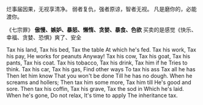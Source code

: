 烂事届因果，无视享清净。
弱者复仇，强者原谅，智者无视。
凡是磨你的，必能渡你。

《七宗罪》 **傲慢、嫉妒、暴怒、懒惰、贪婪、暴食、色欲** 
买卖的是感觉《快乐、幸福、贪婪、恐惧》爽了、安全

Tax his land, Tax his bed, Tax the table At which he's fed. 
Tax his work, Tax his pay, He works for peanuts Anyway! 
Tax his cow, Tax his goat, Tax his pants, Tax his coat. 
Tax his tobacco, Tax his drink, Tax him if he Tries to think. 
Tax his car, Tax his gas, Find other ways To tax his ass Tax all he has 
Then let him know That you won't be done Till he has no dough. 
When he screams and hollers; Then tax him some more, 
Tax him till He's good and sore. Then tax his coffin, Tax his grave, 
Tax the sod in Which he's laid. When he's gone, 
Do not relax, It's time to apply The inheritance tax.
